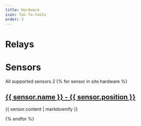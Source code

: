 ```yaml
---
title: Hardware
icon: fas fa-tools
order: 3
---
```



Relays
======

Sensors
=======
All supported sensors 2
{% for sensor in site.hardware %}
  <h2>
    <a href="{{ sensor.url }}">
      {{ sensor.name }} - {{ sensor.position }}
    </a>
  </h2>
  <p>{{ sensor.content | markdownify }}</p>
{% endfor %}